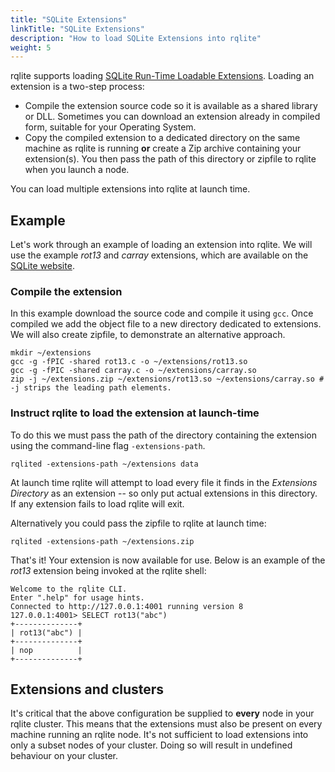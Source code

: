 ```yaml
---
title: "SQLite Extensions"
linkTitle: "SQLite Extensions"
description: "How to load SQLite Extensions into rqlite"
weight: 5
---
```

rqlite supports loading [SQLite Run-Time Loadable Extensions](https://www.sqlite.org/loadext.html). Loading an extension is a two-step process:
- Compile the extension source code so it is available as a shared library or DLL. Sometimes you can download an extension already in compiled form, suitable for your Operating System.
- Copy the compiled extension to a dedicated directory on the same machine as rqlite is running **or** create a Zip archive containing your extension(s). You then pass the path of this directory or zipfile to rqlite when you launch a node.

You can load multiple extensions into rqlite at launch time.

## Example
Let's work through an example of loading an extension into rqlite. We will use the example _rot13_ and _carray_ extensions, which are available on the [SQLite website](https://www.sqlite.org/src/file/ext/misc).

### Compile the extension
In this example download the source code and compile it using `gcc`. Once compiled we add the object file to a new directory dedicated to extensions. We will also create zipfile, to demonstrate an alternative approach.
```
mkdir ~/extensions
gcc -g -fPIC -shared rot13.c -o ~/extensions/rot13.so
gcc -g -fPIC -shared carray.c -o ~/extensions/carray.so
zip -j ~/extensions.zip ~/extensions/rot13.so ~/extensions/carray.so # -j strips the leading path elements.
```

### Instruct rqlite to load the extension at launch-time
To do this we must pass the path of the directory containing the extension using the command-line flag `-extensions-path`. 
```
rqlited -extensions-path ~/extensions data
```
At launch time rqlite will attempt to load every file it finds in the _Extensions Directory_ as an extension -- so only put actual extensions in this directory. If any extension fails to load rqlite will exit.

Alternatively you could pass the zipfile to rqlite at launch time:
```
rqlited -extensions-path ~/extensions.zip
```

That's it! Your extension is now available for use. Below is an example of the _rot13_ extension being invoked at the rqlite shell:
```
Welcome to the rqlite CLI.
Enter ".help" for usage hints.
Connected to http://127.0.0.1:4001 running version 8
127.0.0.1:4001> SELECT rot13("abc")
+--------------+
| rot13("abc") |
+--------------+
| nop          |
+--------------+
```

## Extensions and clusters
It's critical that the above configuration be supplied to **every** node in your rqlite cluster. This means that the extensions must also be present on every machine running an rqlite node. It's not sufficient to load extensions into only a subset nodes of your cluster. Doing so will result in undefined behaviour on your cluster.
